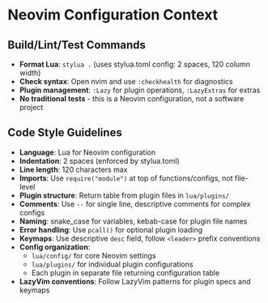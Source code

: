 # Neovim Configuration Context

## Build/Lint/Test Commands

- **Format Lua**: `stylua .` (uses stylua.toml config: 2 spaces, 120 column width)
- **Check syntax**: Open nvim and use `:checkhealth` for diagnostics
- **Plugin management**: `:Lazy` for plugin operations, `:LazyExtras` for extras
- **No traditional tests** - this is a Neovim configuration, not a software project

## Code Style Guidelines

- **Language**: Lua for Neovim configuration
- **Indentation**: 2 spaces (enforced by stylua.toml)
- **Line length**: 120 characters max
- **Imports**: Use `require("module")` at top of functions/configs, not file-level
- **Plugin structure**: Return table from plugin files in `lua/plugins/`
- **Comments**: Use `--` for single line, descriptive comments for complex configs
- **Naming**: snake_case for variables, kebab-case for plugin file names
- **Error handling**: Use `pcall()` for optional plugin loading
- **Keymaps**: Use descriptive `desc` field, follow `<leader>` prefix conventions
- **Config organization**:
  - `lua/config/` for core Neovim settings
  - `lua/plugins/` for individual plugin configurations
  - Each plugin in separate file returning configuration table
- **LazyVim conventions**: Follow LazyVim patterns for plugin specs and keymaps

